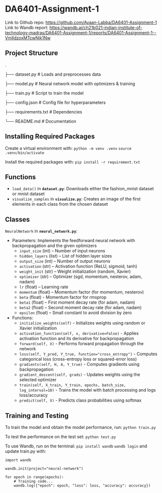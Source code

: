 # DA6401-Assignment-1
Link to Github repo: https://github.com/Ayaan-Labba/DA6401-Assignment-1
Link to Wandb report: https://wandb.ai/ch21b021-indian-institute-of-technology-madras/DA6401-Assignment-1/reports/DA6401-Assignment-1--VmlldzoxMTcwNjk1Nw


## Project Structure
.

├── dataset.py       # Loads and preprocesses data

├── model.py         # Neural network model with optimizers & training

├── train.py         # Script to train the model

├── config.json      # Config file for hyperparameters

├── requirements.txt # Dependencies

└── README.md        # Documentation


## Installing Required Packages

Create a virtual environment with:
`python -m venv .venv`
`source .venv/bin/activate`

Install the required packages with:
`pip install -r requirement.txt`


## Functions
- `load_data()` in **`dataset.py`**: Downloads either the fashion_mnist dataset or mnist dataset
- `visualize_samples` in **`visualize.py`**: Creates an image of the first elements in each class from the chosen dataset


## Classes
`NeuralNetwork` in **`neural_network.py`**:
- Parameters: Implements the feedforward neural network with backpropagation and the given optimizers
    - `input_size` (int) – Number of input neurons
    - `hidden_layers` (list) – List of hidden layer sizes
    - `output_size` (int) – Number of output neurons
    - `activation` (str) – Activation function (ReLU, sigmoid, tanh)
    - `weight_init` (str) – Weight initialization (random, Xavier)
    - `optimizer` (str) – Optimizer (sgd, momentum, nesterov, adam, nadam)
    - `lr` (float) – Learning rate
    - `momentum` (float) – Momentum factor (for momentum, nesterov)
    - `beta` (float) - Momentum factor for rmsprop
    - `beta1` (float) – First moment decay rate (for adam, nadam)
    - `beta2` (float) – Second moment decay rate (for adam, nadam)
    - `epsilon` (float) – Small constant to avoid division by zero
- Functions:
    - `initialize_weights(self)` - Initializes weights using random or Xavier initialization
    - `activation_function(self, x, derivative=False)` - Applies activation function and its derivative for backpropagation
    - `forward(self, X)` - Performs forward propagation through the network
    - `loss(self, Y_pred, Y_true, function="cross_entropy")` - Computes categorical loss (cross-entropy loss or squared-error loss)
    - `gradients(self, H, A, Y_true)` - Computes gradients using backpropagation
    - `gradient_descent(self, grads)` - Updates weights using the selected optimizer
    - `train(self, X_train, Y_train, epochs, batch_size, log_interval=10)` - Trains the model with batch processing and logs loss/accuracy
    - `predict(self, X)` - Predicts class probabilities using softmax


## Training and Testing
To train the model and obtain the model performance, run:
`python train.py`

To test the performance on the test set:
`python test.py`

To use Wandb, run on the terminal:
`pip install wandb`
`wandb login`
and update train.py with:

```
import wandb

wandb.init(project="neural-network")

for epoch in range(epochs):
    # Training code...
    wandb.log({"epoch": epoch, "loss": loss, "accuracy": accuracy})

```
